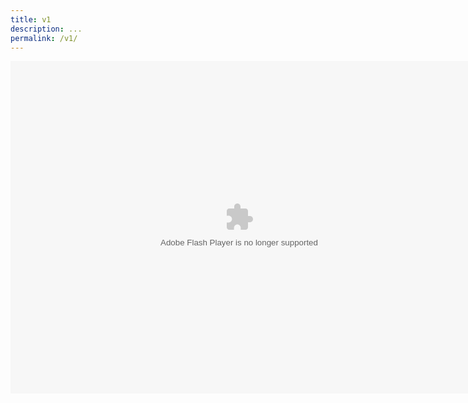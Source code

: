 ```yaml
---
title: v1
description: ...
permalink: /v1/
---
```


<center>
<div id="swf">
<object id="swf" classid="clsid:D27CDB6E-AE6D-11cf-96B8-444553540000" codebase="https://download.macromedia.com/pub/shockwave/cabs/flash/swflash.cab#version=6,0,0,0" width="732" height="532">
<param name="movie" value="https://clickclock.viacdn.org/v0/7/nac.swf" />
<param name="quality" value="high" />
<embed src="https://clickclock.viacdn.org/v0/7/nac.swf" width="732" height="532" quality="high" pluginspage="https://get.adobe.com/flashplayer/" type="application/x-shockwave-flash" name="swf"/>
</object>
</div>
</center>
